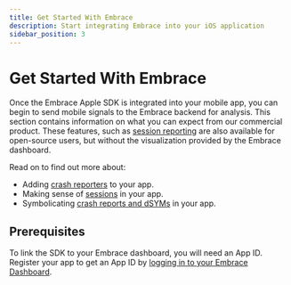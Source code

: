 ```yaml
---
title: Get Started With Embrace
description: Start integrating Embrace into your iOS application
sidebar_position: 3
---
```


# Get Started With Embrace

Once the Embrace Apple SDK is integrated into your mobile app, you can begin to send mobile signals to the Embrace backend for analysis. This section contains information on what you can expect from our commercial product. These features, such as [session reporting](/ios/open-source/getting-started/session-reporting.md) are also available for open-source users, but without the visualization provided by the Embrace dashboard.

Read on to find out more about:

- Adding [crash reporters](/ios/open-source/getting-started/crash-report.md) to your app.
- Making sense of [sessions](/ios/open-source/getting-started/session-reporting.md) in your app.
- Symbolicating [crash reports and dSYMs](/ios/open-source/getting-started/symbolicating-crash-reports.md) in your app.

## Prerequisites

To link the SDK to your Embrace dashboard, you will need an App ID. Register your app to get an App ID by [logging in to your Embrace Dashboard](/ios/5x/integration/login-embrace-dashboard.md).

